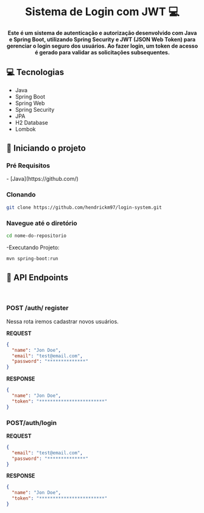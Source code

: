 <h1 align="center" style="font-weight: bold;">Sistema de Login com JWT 💻</h1>

<p align="center">
    <b>Este é um sistema de autenticação e autorização desenvolvido com Java e Spring Boot, utilizando Spring Security e JWT (JSON Web Token) para gerenciar o login seguro dos usuários. Ao fazer login, um token de acesso é gerado para validar as solicitações subsequentes.</b>
</p>

<h2 id="technologies">💻 Tecnologias</h2>

- Java
- Spring Boot
- Spring Web
- Spring Security
- JPA
- H2 Database
- Lombok


<h2 id="started">🚀 Iniciando o projeto</h2>
<h3>Pré Requisitos</h3>
- [Java](https://github.com/)

<h3>Clonando</h3>

```bash
git clone https://github.com/hendrickm97/login-system.git
```
<h3>Navegue até o diretório</h3>

```bash
cd nome-do-repositorio
```

-Executando Projeto:

```bash
mvn spring-boot:run
```
<h2 id="routes">📍 API Endpoints</h2>
​
<h3 id="get-auth-detail">POST /auth/ register</h3>
Nessa rota iremos cadastrar novos usuários.

**REQUEST**

```json
{
  "name": "Jon Doe",
  "email": "test@email.com",
  "password": "**************"
}
```

**RESPONSE**

```json
{
  "name": "Jon Doe",
  "token": "************************"
}
```


<h3 id="get-auth-detail">POST/auth/login</h3>

**REQUEST**

```json
{
  "email": "test@email.com",
  "password": "**************"
}
```
**RESPONSE**

```json
{
  "name": "Jon Doe",
  "token": "************************"
}
```




